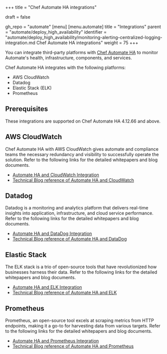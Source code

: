 +++
title = "Chef Automate HA integrations"

draft = false

gh_repo = "automate"
[menu]
  [menu.automate]
    title = "Integrations"
    parent = "automate/deploy_high_availability"
    identifier = "automate/deploy_high_availability/monitoring-alerting-centralized-logging-integration.md Chef Automate HA integrations"
    weight = 75
+++

You can integrate third-party platforms with [Chef Automate HA](/automate/ha) to monitor Automate's health, infrastructure, components, and services.

Chef Automate HA integrates with the following platforms:

- AWS CloudWatch
- Datadog
- Elastic Stack (ELK)
- Prometheus

## Prerequisites

These integrations are supported on Chef Automate HA 4.12.66 and above.

## AWS CloudWatch

Chef Automate HA with AWS CloudWatch gives automate and compliance teams the necessary redundancy and visibility to successfully operate the solution. Refer to the following links for the detailed whitepapers and blog documents.

- [Automate HA and CloudWatch Integration](https://github.com/chef/monitoring-integration-automate/blob/main/Whitepaper_AutomateHA_Monitoring_and_Alerting.md#cloudwatch-integration-with-automate-ha---monitoring)
- [Technical Blog reference of Automate HA and CloudWatch](https://www.chef.io/blog/monitoring-chef-automate-ha-with-cloudwatch)

## Datadog

Datadog is a monitoring and analytics platform that delivers real-time insights into application, infrastructure, and cloud service performance. Refer to the following links for the detailed whitepapers and blog documents.

- [Automate HA and DataDog Integration](https://github.com/chef/monitoring-integration-automate/blob/main/Whitepaper_AutomateHA_Monitoring_and_Alerting.md#datadog-integration-with-automate-ha---monitoring)
- [Technical Blog reference of Automate HA and DataDog](https://www.chef.io/blog/monitoring-chef-automate-ha-with-datadog)

## Elastic Stack

The ELK stack is a trio of open-source tools that have revolutionized how businesses harness their data. Refer to the following links for the detailed whitepapers and blog documents.

- [Automate HA and ELK Integration](https://github.com/chef/monitoring-integration-automate/blob/main/Whitepaper_AutomateHA_Monitoring_and_Alerting.md#elk-integration-with-automate-ha---centralised-logging)
- [Technical Blog reference of Automate HA and ELK](https://www.chef.io/blog/monitoring-chef-automate-ha-with-elk)

## Prometheus

Prometheus, an open-source tool excels at scraping metrics from HTTP endpoints, making it a go-to for harvesting data from various targets. Refer to the following links for the detailed whitepapers and blog documents.

- [Automate HA and Prometheus Integration](https://github.com/chef/monitoring-integration-automate/blob/main/Whitepaper_AutomateHA_Monitoring_and_Alerting.md#prometheus-integration-with-automate-ha---monitoring)
- [Technical Blog reference of Automate HA and Prometheus](https://www.chef.io/blog/monitoring-chef-automate-ha-with-prometheus)
